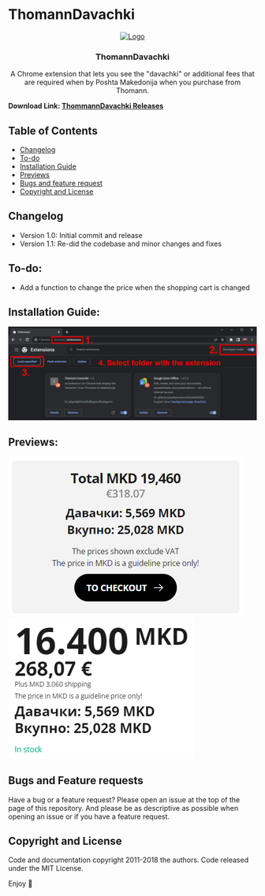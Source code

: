# ThomannDavachki


<p align="center">
  <a href="https://example.com/">
    <img src="https://via.placeholder.com/72" alt="Logo" width=72 height=72>
  </a>

  <h3 align="center">ThomannDavachki</h3>

  <p align="center">
    A Chrome extension that lets you see the "davachki" or additional fees that are required when by Poshta Makedonija when you purchase from Thomann.
  </p>
</p>

**Download Link: [ThommannDavachki Releases](https://github.com/AndrejStojkovic/ThomannDavachki/releases/tag/Releases)**

## Table of Contents

- [Changelog](#changelog) 
- [To-do](#to-do) 
- [Installation Guide](#installation-guide) 
- [Previews](#previews) 
- [Bugs and feature request](#bugs-and-feature-requests)
- [Copyright and License](#copyright-and-license)

## Changelog
- Version 1.0: Initial commit and release
- Version 1.1: Re-did the codebase and minor changes and fixes

## To-do:
- Add a function to change the price when the shopping cart is changed

## Installation Guide:
<img src='misc/installation.png' />

## Previews:
<img src='misc/preview1.png' />
<img src='misc/preview2.png' />

## Bugs and Feature requests
Have a bug or a feature request? Please open an issue at the top of the page of this repository.
And please be as descriptive as possible when opening an issue or if you have a feature request.

## Copyright and License
Code and documentation copyright 2011-2018 the authors. Code released under the MIT License. 
 
Enjoy 🤘 